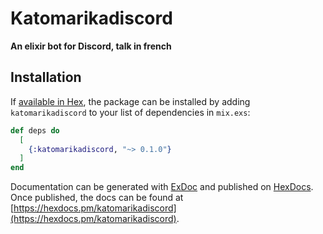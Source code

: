 # Katomarikadiscord

**An elixir bot for Discord, talk in french**

## Installation

If [available in Hex](https://hex.pm/docs/publish), the package can be installed
by adding `katomarikadiscord` to your list of dependencies in `mix.exs`:

```elixir
def deps do
  [
    {:katomarikadiscord, "~> 0.1.0"}
  ]
end
```

Documentation can be generated with [ExDoc](https://github.com/elixir-lang/ex_doc)
and published on [HexDocs](https://hexdocs.pm). Once published, the docs can
be found at [https://hexdocs.pm/katomarikadiscord](https://hexdocs.pm/katomarikadiscord).
